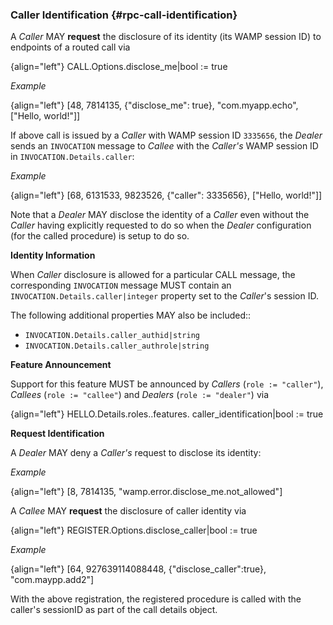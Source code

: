 ### Caller Identification {#rpc-call-identification}

A *Caller* MAY **request** the disclosure of its identity (its WAMP session ID) to endpoints of a routed call via

{align="left"}
        CALL.Options.disclose_me|bool := true

*Example*

{align="left"}
        [48, 7814135, {"disclose_me": true}, "com.myapp.echo",
            ["Hello, world!"]]

If above call is issued by a *Caller* with WAMP session ID `3335656`, the *Dealer* sends an `INVOCATION` message to *Callee* with the *Caller's* WAMP session ID in `INVOCATION.Details.caller`:

*Example*

{align="left"}
        [68, 6131533, 9823526, {"caller": 3335656}, ["Hello, world!"]]

Note that a *Dealer* MAY disclose the identity of a *Caller* even without the *Caller* having explicitly requested to do so when the *Dealer* configuration (for the called procedure) is setup to do so.

**Identity Information**

When *Caller* disclosure is allowed for a particular CALL message, the
corresponding `INVOCATION` message MUST contain an
`INVOCATION.Details.caller|integer` property set to the *Caller*'s session ID.

The following additional properties MAY also be included::

- `INVOCATION.Details.caller_authid|string`
- `INVOCATION.Details.caller_authrole|string`

**Feature Announcement**

Support for this feature MUST be announced by *Callers* (`role := "caller"`), *Callees* (`role := "callee"`) and *Dealers* (`role := "dealer"`) via

{align="left"}
        HELLO.Details.roles.<role>.features.
             caller_identification|bool := true

**Request Identification**

A *Dealer* MAY deny a *Caller's* request to disclose its identity:

*Example*

{align="left"}
        [8, 7814135, "wamp.error.disclose_me.not_allowed"]

A *Callee* MAY **request** the disclosure of caller identity via

{align="left"}
        REGISTER.Options.disclose_caller|bool := true

*Example*

{align="left"}
        [64, 927639114088448, {"disclose_caller":true},
            "com.maypp.add2"]

With the above registration, the registered procedure is called with the caller's sessionID as part of the call details object.